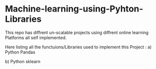 # Machine-learning-using-Pyhton-Libraries
This repo has diffrent un-scalable projects using diffrent online learning Platforms all self implemented.

Here listing all the functuions/Libraries  used to implement this Project :
a) Python Pandas 


b) Python sklearn 

